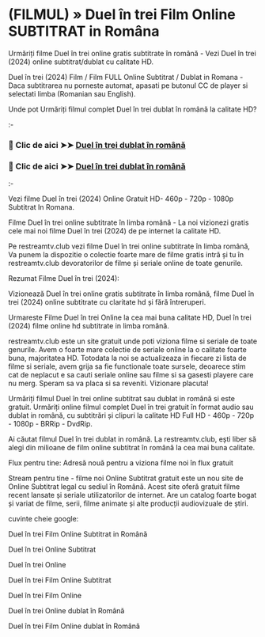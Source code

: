 # (FILMUL) » Duel în trei Film Online SUBTITRAT in Româna
Urmăriți filme Duel în trei online gratis subtitrate în română - Vezi Duel în trei (2024) online subtitrat/dublat cu calitate HD.

Duel în trei (2024) Film / Film FULL Online Subtitrat / Dublat in Romana - Daca subtitrarea nu porneste automat, apasati pe butonul CC de player si selectati limba (Romanian sau English).

Unde pot Urmăriți filmul complet Duel în trei dublat în română la calitate HD?

:-

### 🔴 Clic de aici ➤➤ [Duel în trei dublat în română](https://t.co/J8HvFecMN8)

### 🔴 Clic de aici ➤➤ [Duel în trei dublat în română](https://t.co/J8HvFecMN8)

:-

Vezi filme Duel în trei (2024) Online Gratuit HD- 460p - 720p - 1080p Subtitrat In Romana.

Filme Duel în trei online subtitrate în limba română - La noi vizionezi gratis cele mai noi filme Duel în trei (2024) de pe internet la calitate HD.

Pe restreamtv.club vezi filme Duel în trei online subtitrate în limba română, Va punem la dispozitie o colectie foarte mare de filme gratis intră și tu în restreamtv.club devoratorilor de filme și seriale online de toate genurile.

Rezumat Filme Duel în trei (2024):

Vizionează Duel în trei online gratis subtitrate în limba română, filme Duel în trei (2024) online subtitrate cu claritate hd și fără întreruperi.

Urmareste Filme Duel în trei Online la cea mai buna calitate HD, Duel în trei (2024) filme online hd subtitrate in limba română.

restreamtv.club este un site gratuit unde poti viziona filme si seriale de toate genurile. Avem o foarte mare colectie de seriale online la o calitate foarte buna, majoritatea HD. Totodata la noi se actualizeaza in fiecare zi lista de filme si seriale, avem grija sa fie functionale toate sursele, deoarece stim cat de neplacut e sa cauti seriale online sau filme si sa gasesti playere care nu merg. Speram sa va placa si sa reveniti. Vizionare placuta!

Urmăriți filmul Duel în trei online subtitrat sau dublat in română si este gratuit. Urmăriți online filmul complet Duel în trei gratuit în format audio sau dublat in română, cu subtitrări și clipuri la calitate HD Full HD - 460p - 720p - 1080p - BRRip - DvdRip.

Ai căutat filmul Duel în trei dublat in română. La restreamtv.club, ești liber să alegi din milioane de film online subtitrat în română la cea mai buna calitate.

Flux pentru tine: Adresă nouă pentru a viziona filme noi în flux gratuit

Stream pentru tine - filme noi Online Subtitrat gratuit este un nou site de Online Subtitrat legal cu sediul în Română. Acest site oferă gratuit filme recent lansate și seriale utilizatorilor de internet. Are un catalog foarte bogat și variat de filme, serii, filme animate și alte producții audiovizuale de știri.

cuvinte cheie google:

Duel în trei Film Online Subtitrat in Română

Duel în trei Online Subtitrat

Duel în trei Online

Duel în trei Film Online Subtitrat

Duel în trei Film Online

Duel în trei Online dublat în Română

Duel în trei Film Online dublat în Română

